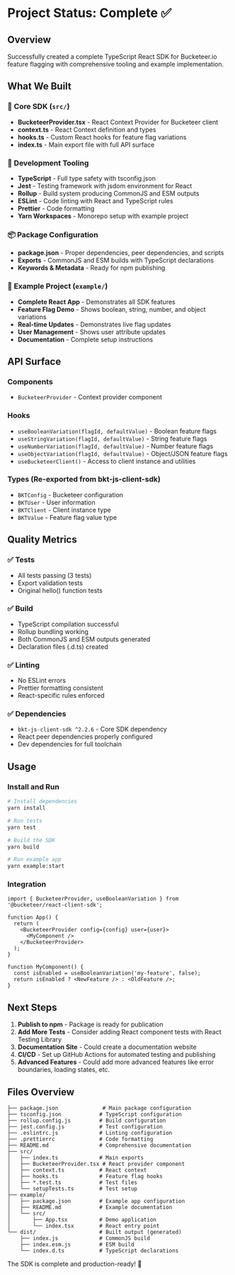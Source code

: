 # Project Status: Complete ✅

## Overview
Successfully created a complete TypeScript React SDK for Bucketeer.io feature flagging with comprehensive tooling and example implementation.

## What We Built

### 🎯 Core SDK (`src/`)
- **BucketeerProvider.tsx** - React Context Provider for Bucketeer client
- **context.ts** - React Context definition and types
- **hooks.ts** - Custom React hooks for feature flag variations
- **index.ts** - Main export file with full API surface

### 🔧 Development Tooling
- **TypeScript** - Full type safety with tsconfig.json
- **Jest** - Testing framework with jsdom environment for React
- **Rollup** - Build system producing CommonJS and ESM outputs
- **ESLint** - Code linting with React and TypeScript rules
- **Prettier** - Code formatting
- **Yarn Workspaces** - Monorepo setup with example project

### 📦 Package Configuration
- **package.json** - Proper dependencies, peer dependencies, and scripts
- **Exports** - CommonJS and ESM builds with TypeScript declarations
- **Keywords & Metadata** - Ready for npm publishing

### 🎪 Example Project (`example/`)
- **Complete React App** - Demonstrates all SDK features
- **Feature Flag Demo** - Shows boolean, string, number, and object variations
- **Real-time Updates** - Demonstrates live flag updates
- **User Management** - Shows user attribute updates
- **Documentation** - Complete setup instructions

## API Surface

### Components
- `BucketeerProvider` - Context provider component

### Hooks
- `useBooleanVariation(flagId, defaultValue)` - Boolean feature flags
- `useStringVariation(flagId, defaultValue)` - String feature flags  
- `useNumberVariation(flagId, defaultValue)` - Number feature flags
- `useObjectVariation(flagId, defaultValue)` - Object/JSON feature flags
- `useBucketeerClient()` - Access to client instance and utilities

### Types (Re-exported from bkt-js-client-sdk)
- `BKTConfig` - Bucketeer configuration
- `BKTUser` - User information
- `BKTClient` - Client instance type
- `BKTValue` - Feature flag value type

## Quality Metrics

### ✅ Tests
- All tests passing (3 tests)
- Export validation tests
- Original hello() function tests

### ✅ Build
- TypeScript compilation successful
- Rollup bundling working
- Both CommonJS and ESM outputs generated
- Declaration files (.d.ts) created

### ✅ Linting
- No ESLint errors
- Prettier formatting consistent
- React-specific rules enforced

### ✅ Dependencies
- `bkt-js-client-sdk ^2.2.6` - Core SDK dependency
- React peer dependencies properly configured
- Dev dependencies for full toolchain

## Usage

### Install and Run
```bash
# Install dependencies
yarn install

# Run tests
yarn test

# Build the SDK
yarn build

# Run example app
yarn example:start
```

### Integration
```tsx
import { BucketeerProvider, useBooleanVariation } from '@bucketeer/react-client-sdk';

function App() {
  return (
    <BucketeerProvider config={config} user={user}>
      <MyComponent />
    </BucketeerProvider>
  );
}

function MyComponent() {
  const isEnabled = useBooleanVariation('my-feature', false);
  return isEnabled ? <NewFeature /> : <OldFeature />;
}
```

## Next Steps

1. **Publish to npm** - Package is ready for publication
2. **Add More Tests** - Consider adding React component tests with React Testing Library
3. **Documentation Site** - Could create a documentation website
4. **CI/CD** - Set up GitHub Actions for automated testing and publishing
5. **Advanced Features** - Could add more advanced features like error boundaries, loading states, etc.

## Files Overview

```
├── package.json              # Main package configuration
├── tsconfig.json            # TypeScript configuration
├── rollup.config.js         # Build configuration
├── jest.config.js           # Test configuration
├── .eslintrc.js             # Linting configuration
├── .prettierrc              # Code formatting
├── README.md                # Comprehensive documentation
├── src/
│   ├── index.ts             # Main exports
│   ├── BucketeerProvider.tsx # React provider component
│   ├── context.ts           # React context
│   ├── hooks.ts             # Feature flag hooks
│   ├── *.test.ts            # Test files
│   └── setupTests.ts        # Test setup
├── example/
│   ├── package.json         # Example app configuration
│   ├── README.md            # Example documentation
│   └── src/
│       ├── App.tsx          # Demo application
│       └── index.tsx        # React entry point
└── dist/                    # Built output (generated)
    ├── index.js             # CommonJS build
    ├── index.esm.js         # ESM build
    └── index.d.ts           # TypeScript declarations
```

The SDK is complete and production-ready! 🚀
